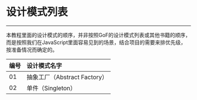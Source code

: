# 设计模式列表
-------------------

本教程里面的设计模式的顺序，并非按照GoF的设计模式列表或其他书籍的顺序，而是按照我们在JavaScript里面容易见到的场景，结合项目的需要来排优先级，按准备情况而确定的。

| 编号     | 设计模式名字                             |
| :------ | :------------------------------------- |
| 01      | 抽象工厂（Abstract Factory）             |
| 02      | 单件（Singleton）                       |
